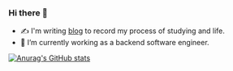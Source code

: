 ### Hi there 👋

- :writing_hand: I'm writing [blog](https://punchcode.top/) to record my process of studying and life.
- 🔭 I’m currently working as a backend software engineer.

[![Anurag's GitHub stats](https://github-readme-stats.vercel.app/api?username=huanruiz)](https://github.com/anuraghazra/github-readme-stats)

<!--
**huanruiz/huanruiz** is a ✨ _special_ ✨ repository because its `README.md` (this file) appears on your GitHub profile.

Here are some ideas to get you started:

- 🔭 I’m currently working on ...
- 🌱 I’m currently learning ...
- 👯 I’m looking to collaborate on ...
- 🤔 I’m looking for help with ...
- 💬 Ask me about ...
- 📫 How to reach me: ...
- 😄 Pronouns: ...
- ⚡ Fun fact: ...
-->
